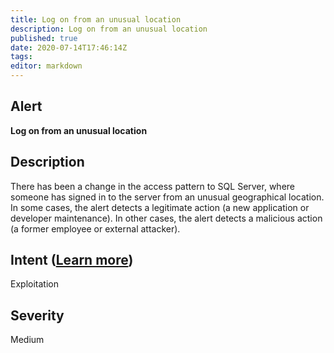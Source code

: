 ```yaml
---
title: Log on from an unusual location
description: Log on from an unusual location
published: true
date: 2020-07-14T17:46:14Z
tags:
editor: markdown
---
```


## Alert
**Log on from an unusual location**

## Description
There has been a change in the access pattern to SQL Server, where someone has signed in to the server from an unusual geographical location. In some cases, the alert detects a legitimate action (a new application or developer maintenance). In other cases, the alert detects a malicious action (a former employee or external attacker).

## Intent ([Learn more](/public/security/alerts/intentions.md))
Exploitation

## Severity
Medium




